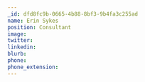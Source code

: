 ```yaml
---
_id: dfd8fc9b-0665-4b88-8bf3-9b4fa3c255ad
name: Erin Sykes
position: Consultant
image:
twitter:
linkedin:
blurb:
phone:
phone_extension:
---
```

